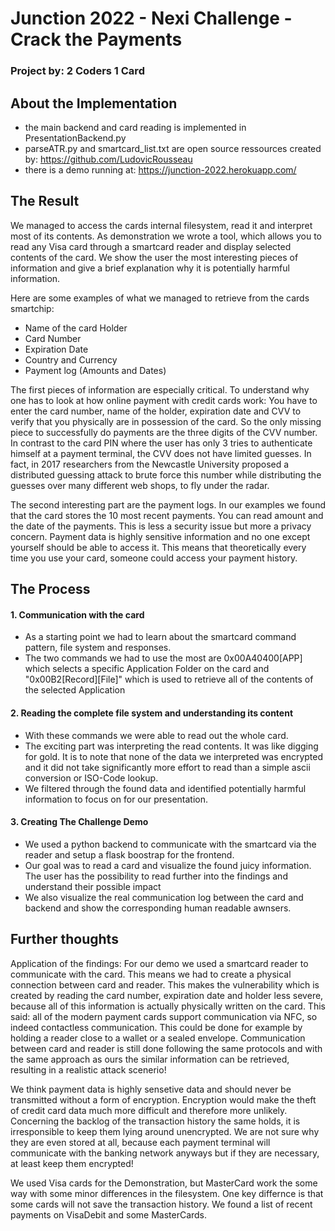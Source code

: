 # Junction 2022 - Nexi Challenge - Crack the Payments
### Project by: 2 Coders 1 Card

## About the Implementation
- the main backend and card reading is implemented in PresentationBackend.py
- parseATR.py and smartcard_list.txt are open source ressources created by: https://github.com/LudovicRousseau
- there is a demo running at: https://junction-2022.herokuapp.com/


## The Result
We managed to access the cards internal filesystem, read it and interpret most of its contents. As demonstration we wrote a tool, which allows you to read any Visa card through a smartcard reader and display selected contents of the card. We show the user the most interesting pieces of information and give a brief explanation why it is potentially harmful information.

Here are some examples of what we managed to retrieve from the cards smartchip:
-	Name of the card Holder
-	Card Number
-	Expiration Date
-	Country and Currency
-	Payment log (Amounts and Dates)

The first pieces of information are especially critical. To understand why one has to look at how online payment with credit cards work: You have to enter the card number, name of the holder, expiration date and CVV to verify that you physically are in possession of the card. So the only missing piece to successfully do payments are the three digits of the CVV number. In contrast to the card PIN where the user has only 3 tries to authenticate himself at a payment terminal, the CVV does not have limited guesses. In fact, in 2017 researchers from the Newcastle University proposed a distributed guessing attack to brute force this number while distributing the guesses over many different web shops, to fly under the radar. 

The second interesting part are the payment logs. In our examples we found that the card stores the 10 most recent payments. You can read amount and the date of the payments. This is less a security issue but more a privacy concern. Payment data is highly sensitive information and no one except yourself should be able to access it.  This means that theoretically every time you use your card, someone could access your payment history.

## The Process

#### 1.	Communication with the card
-	As a starting point we had to learn about the smartcard command pattern, file system and responses.
-	The two commands we had to use the most are 0x00A40400[APP] which selects a specific Application Folder on the card and "0x00B2[Record][File]" which is used to retrieve all of the contents of the selected Application

#### 2.	Reading the complete file system and understanding its content
-	With these commands we were able to read out the whole card.
-	The exciting part was interpreting the read contents. It was like digging for gold. It is to note that none of the data we interpreted was encrypted and it did not take significantly more effort to read than a simple ascii conversion or ISO-Code lookup.
-	We filtered through the found data and identified potentially harmful information to focus on for our presentation.

#### 3.	Creating The Challenge Demo
-	We used a python backend to communicate with the smartcard via the reader and setup a flask boostrap for the frontend.
-	Our goal was to read a card and visualize the found juicy information. The user has the possibility to read further into the findings and understand their possible impact 
-	We also visualize the real communication log between the card and backend and show the corresponding human readable awnsers.


## Further thoughts
Application of the findings:
For our demo we used a smartcard reader to communicate with the card. This means we had to create a physical connection between card and reader. This makes the vulnerability which is created by reading the card number, expiration date and holder less severe, because all of this information is actually physically written on the card. 
This said: all of the modern payment cards support communication via NFC, so indeed contactless communication. This could be done for example by holding a reader close to a wallet or a sealed envelope. Communication between card and reader is still done following the same protocols and with the same approach as ours the similar information can be retrieved, resulting in a realistic attack scenerio!

We think payment data is highly sensetive data and should never be transmitted without a form of encryption. Encryption would make the theft of credit card data much more difficult and therefore more unlikely.  
Concerning the backlog of the transaction history the same holds, it is irresponsible to keep them lying around unencrypted. We are not sure why they are even stored at all, because each payment terminal will communicate with the banking network anyways but if they are necessary, at least keep them encrypted!


We used Visa cards for the Demonstration, but MasterCard work the some way with some minor differences in the filesystem. One key differnce is that some cards will not save the transaction history. We found a list of recent payments on VisaDebit and some MasterCards.


